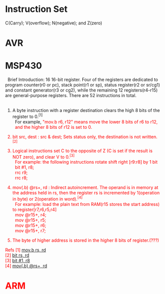 # Instruction Set
C(Carry); V(overflow); N(negative); and Z(zero)

# AVR

# MSP430
&nbsp;&nbsp;Brief Introduction: 16 16-bit register. Four of the registers are dedicated to program counter(r0 or pc), stack point(r1 or sp), status register(r2 or sr/cg1) and constant generator(r3 or cg2), while the remaining 12 registers(r4-r15) are general-purpose registers. There are 52 instructions in total.<br><br>

1. A byte instruction with a register destination clears the high 8 bits of the register to 0.<sup>[1]</sup><br>
&nbsp;&nbsp;For example, <font color="red">"mov.b r6, r12"<font> means move the lower 8 bits of r6 to r12,<br>
&nbsp;&nbsp;and the higher 8 bits of r12 is set to 0.<br>

2. <font color="red">bit src, dest</font> : src & dest; Sets status only, the destination is not written.<sup>[2]</sup><br>

3. Logical instructions set C to the opposite of Z (C is set if the result is NOT zero), and clear V to 0.<sup>[3]</sup><br>
&nbsp;&nbsp;For example: the following instructions rotate shift right [r9:r8] by 1 bit<br>
&nbsp;&nbsp;<font color="red">bit	#1,	r8;</font><br>
&nbsp;&nbsp;<font color="red">rrc	r9;</font><br>
&nbsp;&nbsp;<font color="red">rrc	r8;</font><br>

4. <font color="red">mov(.b) @rs+, rd</font> : Indirect autoincrement. The operand is in memory at the address held in rs, then the register rs is incremented by 1(operation in byte) or 2(operation in word).<sup>[4]</sup><br>
&nbsp;&nbsp;For example: load the plain text from RAM(r15 stores the start address) to register[r7,r6,r5,r4]<br>
&nbsp;&nbsp;<font color="red">mov    @r15+,    r4;</font><br>
&nbsp;&nbsp;<font color="red">mov    @r15+,    r5;</font><br>
&nbsp;&nbsp;<font color="red">mov    @r15+,    r6;</font><br>
&nbsp;&nbsp;<font color="red">mov    @r15+,    r7;</font><br>

5. The byte of higher address is stored in the higher 8 bits of register.(???)<br>

Refs
[1] <a href="http://mspgcc.sourceforge.net/manual/x214.html">mov.b rs, rd</a><br>
[2] <a href="http://mspgcc.sourceforge.net/manual/x223.html">bit rs, rd</a><br>
[3] <a href="http://mspgcc.sourceforge.net/manual/x82.html">bit	#1,	r8</a><br>
[4] <a href="http://www.ece.utep.edu/courses/web3376/Links_files/MSP430%20Quick%20Reference.pdf">mov(.b) @rs+, rd</a><br>

# ARM
